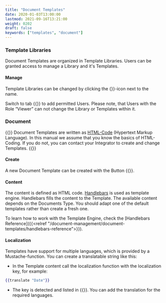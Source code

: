 ```yaml
---
title: "Document Templates"
date: 2020-01-03T13:00:00
lastmod: 2021-09-16T13:21:00
weight: 0202
draft: false
keywords: ["templates", "document"]
---
```


### Template Libraries
Document Templates are organized in Template Libraries. Users can be granted access to manage a Library and it's Templates.

#### Manage
Template Libraries can be changed by clicking the {<lga-btn type="negative" icon="edit">}}-icon next to the name.

Switch to tab {{<lga-tab text="Users">}} to add permitted Users. Please note, that Users with the Role “Viewer” can not change the Library or Templates within it.

### Document
{{<notice info>}}
Document Templates are written as [HTML-Code](https://en.wikipedia.org/wiki/Hypertext_Markup_Language) (Hypertext Markup Language). In this manual we assume that you know the basics of HTML-Coding.
If you do not, you can contact your Integrator to create and change Templates.
{{</notice>}}

#### Create
A new Document Template can be created with the Button {{<lga-btn type="negative" icon="add" text="Add">}}.

#### Content
The content is defined as HTML code. [Handlebars](https://handlebarsjs.com/guide/) is used as template engine. Handlebars fills the content to the Template. The available content depends on the Documents Type. You should adapt one of the default templates rather than create a fresh one.

To learn how to work with the Template Engine, check the [Handlebars Reference]({{<relref "/document-management/document-templates/handlebars-reference">}}).

#### Localization
Templates have support for multiple languages, which is provided by a Mustache-function. You can create a translatable string like this:

* In the Template content call the localization function with the localization key, for example:
```handlebars
{{translate "Date"}}  
```

* The key is detected and listed in {{<lga-tab text="Localization">}}. You can add the translation for the required languages.
